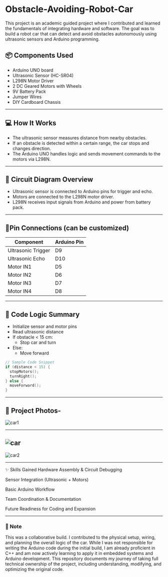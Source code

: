 # Obstacle-Avoiding-Robot-Car
This project is an academic guided project where I contributed and learned the fundamentals of integrating hardware and software. The goal was to build a robot car that can detect and avoid obstacles autonomously using ultrasonic sensors and Arduino programming.

## 📦 Components Used

- Arduino UNO board
- Ultrasonic Sensor (HC-SR04)
- L298N Motor Driver
- 2 DC Geared Motors with Wheels
- 9V Battery Pack
- Jumper Wires
- DIY Cardboard Chassis

---

## 💻 How It Works

- The ultrasonic sensor measures distance from nearby obstacles.
- If an obstacle is detected within a certain range, the car stops and changes direction.
- The Arduino UNO handles logic and sends movement commands to the motors via L298N.

---

## 🔌 Circuit Diagram Overview

- Ultrasonic sensor is connected to Arduino pins for trigger and echo.
- Motors are connected to the L298N motor driver.
- L298N receives input signals from Arduino and power from battery pack.

---

## 📍Pin Connections (can be customized)

| Component          | Arduino Pin |
|-------------------|-------------|
| Ultrasonic Trigger| D9          |
| Ultrasonic Echo   | D10         |
| Motor IN1         | D5          |
| Motor IN2         | D6          |
| Motor IN3         | D7          |
| Motor IN4         | D8          |

---

## 🧠 Code Logic Summary

- Initialize sensor and motor pins
- Read ultrasonic distance
- If obstacle < 15 cm:
  - Stop car and turn
- Else:
  - Move forward

```cpp
// Sample Code Snippet
if (distance < 15) {
  stopMotors();
  turnRight();
} else {
  moveForward();
}
```
___________________________________________________________________________________________________________________________________________________________________________________________________

## 📸 Project Photos-
![car1](https://github.com/user-attachments/assets/741b441e-0efe-4200-88cd-8b67c50acf16)

---
![car](https://github.com/user-attachments/assets/1e3f93be-5a47-4091-b0f2-b52aedc29eee)
---

![car2](https://github.com/user-attachments/assets/60a0f807-2668-4730-ae2e-cde75f2552af)

________________________________________________________________________________________________________________________________________________________________________________________________
✨ Skills Gained
Hardware Assembly & Circuit Debugging

Sensor Integration (Ultrasonic + Motors)

Basic Arduino Workflow

Team Coordination & Documentation

Future Readiness for Coding and Expansion

___________________________________________________________________________________________________________________________________________________________________________________________________


### 🔧 Note

This was a collaborative build. I contributed to the physical setup, wiring, and planning the overall logic of the car. While I was not responsible for writing the Arduino code during the initial build, I am already proficient in C++ and am now actively learning to apply it in embedded systems and Arduino development. This repository documents my journey of taking full technical ownership of the project, including understanding, modifying, and optimizing the original code.


